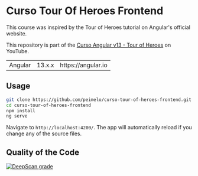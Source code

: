 # Curso Tour Of Heroes Frontend

This course was inspired by the Tour of Heroes tutorial on Angular's official website.

This repository is part of the [Curso Angular v13 - Tour of Heroes](https://youtu.be/qfUcxetl74M) on YouTube.

<table>
  <tr>
    <td>Angular</td>
    <td>
      13.x.x
    </td>
    <td>
      https://angular.io
    </td>
  </tr>
</table>

## Usage

```bash
git clone https://github.com/peimelo/curso-tour-of-heroes-frontend.git
cd curso-tour-of-heroes-frontend
npm install
ng serve
```

Navigate to `http://localhost:4200/`. The app will automatically reload if you change any of the source files.

## Quality of the Code

[![DeepScan grade](https://deepscan.io/api/teams/16413/projects/19678/branches/514459/badge/grade.svg)](https://deepscan.io/dashboard#view=project&tid=16413&pid=19678&bid=514459)
